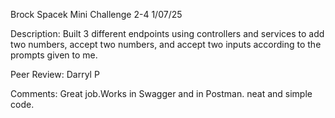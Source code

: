 Brock Spacek
Mini Challenge 2-4
1/07/25

Description: Built 3 different endpoints using controllers and services to add two numbers, accept two numbers, and accept two inputs according to the prompts given to me.

Peer Review: 
Darryl P

Comments: 
Great job.Works in Swagger and in Postman. neat and simple code.
